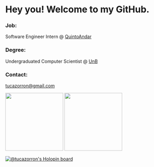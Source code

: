 # Hey you! Welcome to my GitHub.

### Job:

Software Engineer Intern @ [QuintoAndar](https://github.com/quintoandar)

### Degree:

Undergraduated Computer Scientist @ [UnB](https://www.unb.br/)

### Contact:

tucazorron@gmail.com

<div>
  <img height="180em" src="https://github-readme-stats.vercel.app/api?username=tucazorron&show_icons=true&theme=dark&include_all_commits=true&count_private=true"/>
  <img height="180em" src="https://github-readme-stats.vercel.app/api/top-langs/?username=tucazorron&layout=compact&langs_count=6&theme=dark"/>
</div>

[![@tucazorron's Holopin board](https://holopin.io/api/user/board?user=tucazorron)](https://holopin.io/@tucazorron)
